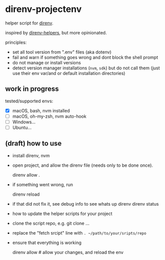 # direnv-projectenv

helper script for [direnv](https://direnv.net).

inspired by [direnv-helpers](https://github.com/steve-ross/direnv-helpers/), but more opinionated.

principles:

* set all tool version from ".env" files (aka dotenv)
* fail and warn if something goes wrong and dont block the shell prompt
* do not manage or install versions
* detect version manager installations (`nvm`, `sdk`) but do not call them (just use their env var/and or default installation directories)

## work in progress

tested/supported envs:

* [x] macOS, bash, nvm installed
* [ ] macOS, oh-my-zsh, nvm auto-hook
* [ ] Windows…
* [ ] Ubuntu…

## (draft) how to use

* install direnv, nvm
* open project, and allow the direnv file (needs only to be done once).

    direnv allow .

* if something went wrong, run

    direnv reload

* if that did not fix it, see debug info to see whats up
    direnv direnv status

* how to update the helper scripts for your project

* clone the script repo, e.g. git clone …
* replace the "fetch srcipt" line with `. ~/path/to/your/sripts/repo`
* ensure that everything is working

    direnv allow # allow your changes, and reload the env
